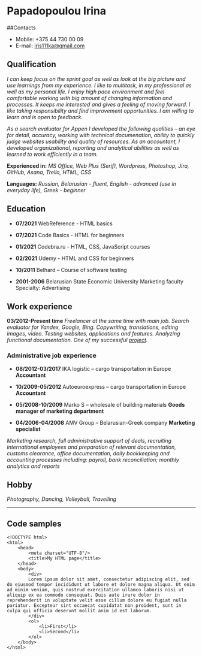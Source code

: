 # Papadopoulou Irina

##Contacts

- Mobile: +375 44 730 00 09
- E-mail: iris111ka@gmail.com

## Qualification

*I can keep focus on the sprint goal as well as look at the big picture and use learnings from my experience. I like to multitask, in my professional as well as my personal life. I enjoy high pace environment and feel comfortable working with big amount of changing information and processes. It keeps me interested and gives a feeling of moving forward. I like taking responsibility and find improvement opportunities. I am willing to learn and is open to feedback.*

*As a search evaluator for Appen I developed the following qualities – an eye for detail, accuracy, working with technical documenation, ability to quickly judge websites usability and quality of resources. As an accountant, I developed organizational, reporting and analytical abilities as well as learned to work efficiently in a team.*

**Experienced in:**
*MS Office, Web Plus (Serif), Wordpress, Photoshop, Jira, GitHub, Asana, Trello, HTML, CSS*

**Languages:**
*Russian, Belarusian - fluent, English - advanced (use in everyday life), Greek - beginner*

## Education

- **07/2021** WebReference - HTML basics
- **07/2021** Code Basics - HTML for beginners
- **01/2021** Codebra.ru - HTML, CSS, JavaScript courses
- **02/2021** Udemy - HTML and CSS for beginners
- **10/2011** Belhard – Course of software testing

- **2001-2006** Belarusian State Economic University
              Marketing faculty
              Specialty: Advertising

## Work experience

**03/2012-Present time** *Freelancer at the same time with main job. Search evaluator for Yandex, Google, Bing. Copywriting, translations, editing images, video. Testing websites, applications and features. Analyzing functional documentation.*
*One of my successful [project](https://www.aviabileti.by/).*

### Administrative job experience

- **08/2012-03/2017** IKA logistic – cargo transportation in Europe **Accountant**
			        
- **10/2009-05/2012** Autoeuroexpress – cargo transportation in Europe 
                    **Accountant**
- **05/2008-10/2009** Marko S – wholesale of building materials
                    **Goods manager of marketing department**
- **04/2006-04/2008** AMV Group – Belarusian-Greek company
                    **Marketing specialist**

*Marketing research, full administrative support of deals, recruiting international employees and preparation of relevant documentation, customs clearance, office documentation, daily bookkeeping and accounting processes including:  payroll, bank reconciliation; monthly analytics and reports*


## Hobby

*Photography, Dancing, Volleyball, Travelling*

---

## Code samples
```
<!DOCTYPE html>
<html>
	<head>
		<meta charset="UTF-8"/>
		<title>My HTML page</title>
	</head>
	<body>
        <div>
        Lorem ipsum dolor sit amet, consectetur adipiscing elit, sed do eiusmod tempor incididunt ut labore et dolore magna aliqua. Ut enim ad minim veniam, quis nostrud exercitation ullamco laboris nisi ut aliquip ex ea commodo consequat. Duis aute irure dolor in reprehenderit in voluptate velit esse cillum dolore eu fugiat nulla pariatur. Excepteur sint occaecat cupidatat non proident, sunt in culpa qui officia deserunt mollit anim id est laborum.
		</div>
        <ol>
            <li>First</li>
            <li>Second</li>
        </ol>
	</body>
</html>
```
